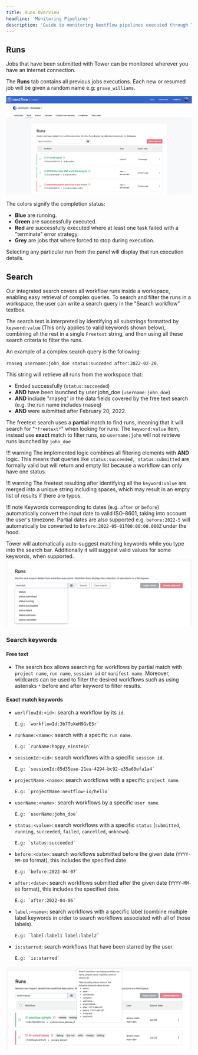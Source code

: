 ```yaml
---
title: Runs Overview
headline: 'Monitoring Pipelines'
description: 'Guide to monitoring Nextflow pipelines executed through Tower.'
---
```


## Runs

Jobs that have been submitted with Tower can be monitored wherever you have an internet connection. 

The **Runs** tab contains all previous jobs executions. Each new or resumed job will be given a random name e.g: `grave_williams`.

![](_images/monitoring_overview.png)

The colors signify the completion status:

  - **Blue** are running.
  - **Green** are successfully executed.
  - **Red** are successfully executed where at least one task failed with a "terminate" error strategy.
  - **Grey** are jobs that where forced to stop during execution.

Selecting any particular run from the panel will display that run execution details.

## Search

Our integrated search covers all workflow runs inside a workspace, enabling easy retrieval of complex queries.
To search and filter the runs in a workspace, the user can write a search query in the "Search workflow" textbox.

The search text is interpreted by identifying all substrings formatted by `keyword:value` (This only applies to valid keywords shown below), combining all the rest in a single `Freetext` string, and then using all these search criteria to filter the runs.

An example of a complex search query is the following:

`rnaseq username:john_doe status:succeded after:2022-02-20`.

This string will retrieve all runs from the workspace that:
- Ended successfully (`status:succeeded`) 
- **AND** have been launched by user john_doe (`username:john_doe`) 
- **AND** include "rnaseq" in the data fields covered by the free text search (e.g. the run name includes rnaseq)
- **AND** were submitted after February 20, 2022.

The freetext search uses a **partial** match to find runs, meaning that it will search for "`*freetext*`" when looking for runs.
The `keyword:value` item, instead use **exact** match to filter runs, so  `username:john` will not retrieve runs launched by `john_doe`

!!! warning
    The implemented logic combines all filtering elements with **AND** logic. This means that queries like `status:succeeded, status:submitted` are formally valid but will return and empty list because a workflow can only have one status.

!!! warning
    The freetext resulting after identifying all the `keyword:value` are merged into a unique string including spaces, which may result in an empty list of results if there are typos.

!!! note
    Keywords corresponding to dates (e.g. `after` or `before`) automatically convert the input date to valid ISO-8601, taking into account the user's timezone. Partial dates are also supported e.g. `before:2022-5` will automatically be converted to `before:2022-05-01T00:00:00.000Z` under the hood.

Tower will automatically auto-suggest matching keywords while you type into the search bar. Additionally it will suggest valid values for some keywords, when supported.
![](_images/monitoring_search_keyword_suggestions.png)

### Search keywords

#### Free text
- The search box allows searching for workflows by partial match with `project name`, `run name`, `session id` or `manifest name`. Moreover, wildcards can be used to filter the desired workflows such as using asterisks `*` before and after keyword to filter results.

#### Exact match keywords
- `worlflowId:<id>`: search a workflow by its `id`.
   
      E.g: `workflowId:3b7ToXeH9GvESr`

- `runName:<name>`: search with a specific `run name`.
      
      E.g: `runName:happy_einstein`

- `sessionId:<id>`: search workflows with a specific `session id`.
      
      E.g: `sessionId:85d35eae-21ea-4294-bc92-e35a60efa1a4` 

- `projectName:<name>`: search workflows with a specific `project name`.
      
      E.g: `projectName:nextflow-io/hello`

- `userName:<name>`: search workflows by a specific `user name`.
         
      E.g: `userName:john_doe`

- `status:<value>`: search workflows with a specific `status` (`submitted`, `running`, `succeeded`, `failed`, `cancelled`, `unknown`).
      
      E.g: `status:succeeded` 

- `before:<date>`: search workflows submitted before the given date (`YYYY-MM-DD` format), this includes the specified date.
      
      E.g: `before:2022-04-07` 

- `after:<date>`: search workflows submitted after the given date (`YYYY-MM-DD` format), this includes the specified date.
      
      E.g: `after:2022-04-06`

- `label:<name>`: search workflows with a specific label (combine multiple label keywords in order to search workflows associated with all of those labels).
      
      E.g: `label:label1 label:label2`

- `is:starred`: search workflows that have been starred by the user.
      
      E.g: `is:starred`


![](_images/monitoring_search.png)


